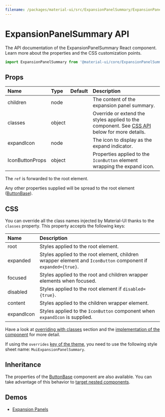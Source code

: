 ```yaml
---
filename: /packages/material-ui/src/ExpansionPanelSummary/ExpansionPanelSummary.js
---
```


<!--- This documentation is automatically generated, do not try to edit it. -->

# ExpansionPanelSummary API

<p class="description">The API documentation of the ExpansionPanelSummary React component. Learn more about the properties and the CSS customization points.</p>

```js
import ExpansionPanelSummary from '@material-ui/core/ExpansionPanelSummary';
```

## Props

| Name                                           | Type                                  | Default | Description                                                                                         |
| :--------------------------------------------- | :------------------------------------ | :------ | :-------------------------------------------------------------------------------------------------- |
| <span class="prop-name">children</span>        | <span class="prop-type">node</span>   |         | The content of the expansion panel summary.                                                         |
| <span class="prop-name">classes</span>         | <span class="prop-type">object</span> |         | Override or extend the styles applied to the component. See [CSS API](#css) below for more details. |
| <span class="prop-name">expandIcon</span>      | <span class="prop-type">node</span>   |         | The icon to display as the expand indicator.                                                        |
| <span class="prop-name">IconButtonProps</span> | <span class="prop-type">object</span> |         | Properties applied to the `IconButton` element wrapping the expand icon.                            |

The `ref` is forwarded to the root element.

Any other properties supplied will be spread to the root element ([ButtonBase](/api/button-base/)).

## CSS

You can override all the class names injected by Material-UI thanks to the `classes` property.
This property accepts the following keys:

| Name                                      | Description                                                                                                   |
| :---------------------------------------- | :------------------------------------------------------------------------------------------------------------ |
| <span class="prop-name">root</span>       | Styles applied to the root element.                                                                           |
| <span class="prop-name">expanded</span>   | Styles applied to the root element, children wrapper element and `IconButton` component if `expanded={true}`. |
| <span class="prop-name">focused</span>    | Styles applied to the root and children wrapper elements when focused.                                        |
| <span class="prop-name">disabled</span>   | Styles applied to the root element if `disabled={true}`.                                                      |
| <span class="prop-name">content</span>    | Styles applied to the children wrapper element.                                                               |
| <span class="prop-name">expandIcon</span> | Styles applied to the `IconButton` component when `expandIcon` is supplied.                                   |

Have a look at [overriding with classes](/customization/overrides/#overriding-with-classes) section
and the [implementation of the component](https://github.com/mui-org/material-ui/blob/next/packages/material-ui/src/ExpansionPanelSummary/ExpansionPanelSummary.js)
for more detail.

If using the `overrides` [key of the theme](/customization/themes/#css),
you need to use the following style sheet name: `MuiExpansionPanelSummary`.

## Inheritance

The properties of the [ButtonBase](/api/button-base/) component are also available.
You can take advantage of this behavior to [target nested components](/guides/api/#spread).

## Demos

- [Expansion Panels](/demos/expansion-panels/)
